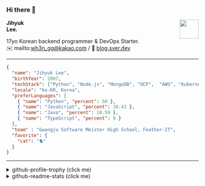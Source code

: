 ### Hi there 👋
<img src="https://github.githubassets.com/images/mona-loading-default.gif" width="50px" align="right">
</a>

**Jihyuk\
Lee.**

17yo Korean backend programmer & DevOps Starter.\
✉️ mailto:wh3n_gg@kakao.com
/ 
🔗 [blog.sver.dev](https://blog.sver.dev)

---

```json
{
  "name": "Jihyuk Lee",
  "birthYear": 2007,
  "techStack": ["Python", "Node.js", "MongoDB", "OCP",  "AWS", "Kubernetes"],
  "locale": "ko-KR, Korea",
  "preferLanguages": [
    { "name": "Python", "percent": 50 },
    { "name": "JavaScript", "percent": 30.41 },
    { "name": "Java", "percent": 10.59 },
    { "name": "TypeScript", "percent": 9 }
  ],
  "team" : "Gwangju Software Meister High School, Feather-IT",
  "favorite": {
    "cat": "🐈"
  }
}
```
---
<details>
  <summary>github-profile-trophy (click me)</summary>
  
![](https://github-profile-trophy.vercel.app/?username=sverdev&row=1&column=8&theme=nord)
  
</details>
<details>
  <summary>github-readme-stats (click me)</summary>
  
<!--START_SECTION:waka-->
![Code Time](http://img.shields.io/badge/Code%20Time-213%20hrs%2059%20mins-blue)

![Lines of code](https://img.shields.io/badge/%EC%A0%80%EB%8A%94%20%EC%97%AC%ED%83%9C%EA%B9%8C%EC%A7%80%20-156.6%20thousand%20%EC%A4%84%EC%9D%98%20%EC%BD%94%EB%93%9C%EB%A5%BC%20%EC%9E%91%EC%84%B1%ED%96%88%EC%96%B4%EC%9A%94.-blue)

**저는 저녁형 인간이에요. 🦉** 

```text
🌞 아침                     42 commits          ███░░░░░░░░░░░░░░░░░░░░░░   12.00 % 
🌆 낮　                     91 commits          ██████░░░░░░░░░░░░░░░░░░░   26.00 % 
🌃 저녁                     154 commits         ███████████░░░░░░░░░░░░░░   44.00 % 
🌙 밤　                     63 commits          ████░░░░░░░░░░░░░░░░░░░░░   18.00 % 
```


📊 **저는 이번주를 이렇게 시간을 보냈어요.** 

```text
🕑︎ Timezone: Asia/Seoul

💬 프로그래밍 언어들: 
TypeScript               10 hrs 30 mins      █████████████████████░░░░   83.69 % 
Python                   44 mins             █░░░░░░░░░░░░░░░░░░░░░░░░   05.86 % 
Java                     40 mins             █░░░░░░░░░░░░░░░░░░░░░░░░   05.35 % 
JavaScript               18 mins             █░░░░░░░░░░░░░░░░░░░░░░░░   02.45 % 
XML                      7 mins              ░░░░░░░░░░░░░░░░░░░░░░░░░   00.96 % 

🔥 에디터들: 
VS Code                  11 hrs 52 mins      ████████████████████████░   94.63 % 
IntelliJ                 40 mins             █░░░░░░░░░░░░░░░░░░░░░░░░   05.37 % 

💻 운영 체제들: 
Windows                  12 hrs 32 mins      █████████████████████████   100.00 % 
```


 Last Updated on 30/12/2023 18:37:48 UTC
<!--END_SECTION:waka-->

</details>

</div>

